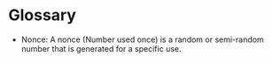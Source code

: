 # Glossary

- Nonce: A nonce (Number used once) is a random or semi-random number that is generated for a specific use.
